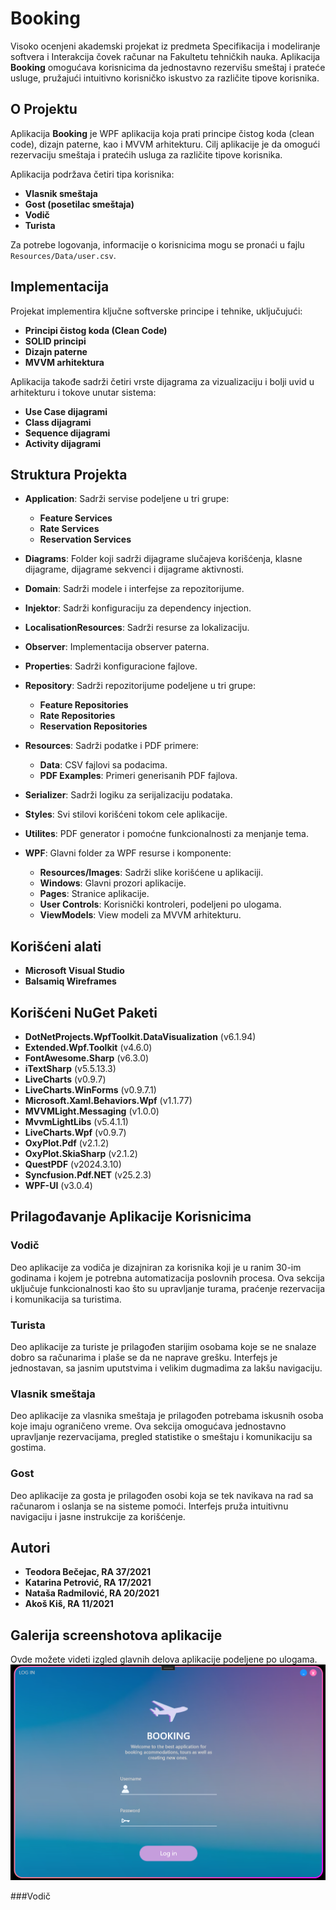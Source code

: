 # Booking

Visoko ocenjeni akademski projekat iz predmeta Specifikacija i modeliranje softvera i Interakcija čovek računar na Fakultetu tehničkih nauka. Aplikacija **Booking** omogućava korisnicima da jednostavno rezervišu smeštaj i prateće usluge, pružajući intuitivno korisničko iskustvo za različite tipove korisnika.

## O Projektu

Aplikacija **Booking** je WPF aplikacija koja prati principe čistog koda (clean code), dizajn paterne, kao i MVVM arhitekturu. Cilj aplikacije je da omogući rezervaciju smeštaja i pratećih usluga za različite tipove korisnika.

Aplikacija podržava četiri tipa korisnika:
- **Vlasnik smeštaja**
- **Gost (posetilac smeštaja)**
- **Vodič**
- **Turista**

Za potrebe logovanja, informacije o korisnicima mogu se pronaći u fajlu `Resources/Data/user.csv`.

## Implementacija

Projekat implementira ključne softverske principe i tehnike, uključujući:
- **Principi čistog koda (Clean Code)**
- **SOLID principi**
- **Dizajn paterne**
- **MVVM arhitektura**

Aplikacija takođe sadrži četiri vrste dijagrama za vizualizaciju i bolji uvid u arhitekturu i tokove unutar sistema:
- **Use Case dijagrami**
- **Class dijagrami**
- **Sequence dijagrami**
- **Activity dijagrami**

## Struktura Projekta

- **Application**: Sadrži servise podeljene u tri grupe:
  - **Feature Services**
  - **Rate Services**
  - **Reservation Services**

- **Diagrams**: Folder koji sadrži dijagrame slučajeva korišćenja, klasne dijagrame, dijagrame sekvenci i dijagrame aktivnosti.

- **Domain**: Sadrži modele i interfejse za repozitorijume.

- **Injektor**: Sadrži konfiguraciju za dependency injection.

- **LocalisationResources**: Sadrži resurse za lokalizaciju.

- **Observer**: Implementacija observer paterna.

- **Properties**: Sadrži konfiguracione fajlove.

- **Repository**: Sadrži repozitorijume podeljene u tri grupe:
  - **Feature Repositories**
  - **Rate Repositories**
  - **Reservation Repositories**

- **Resources**: Sadrži podatke i PDF primere:
  - **Data**: CSV fajlovi sa podacima.
  - **PDF Examples**: Primeri generisanih PDF fajlova.

- **Serializer**: Sadrži logiku za serijalizaciju podataka.

- **Styles**: Svi stilovi korišćeni tokom cele aplikacije.

- **Utilites**: PDF generator i pomoćne funkcionalnosti za menjanje tema.

- **WPF**: Glavni folder za WPF resurse i komponente:
  - **Resources/Images**: Sadrži slike korišćene u aplikaciji.
  - **Windows**: Glavni prozori aplikacije.
  - **Pages**: Stranice aplikacije.
  - **User Controls**: Korisnički kontroleri, podeljeni po ulogama.
  - **ViewModels**: View modeli za MVVM arhitekturu.

## Korišćeni alati

- **Microsoft Visual Studio**
- **Balsamiq Wireframes**

## Korišćeni NuGet Paketi

- **DotNetProjects.WpfToolkit.DataVisualization** (v6.1.94)
- **Extended.Wpf.Toolkit** (v4.6.0)
- **FontAwesome.Sharp** (v6.3.0)
- **iTextSharp** (v5.5.13.3)
- **LiveCharts** (v0.9.7)
- **LiveCharts.WinForms** (v0.9.7.1)
- **Microsoft.Xaml.Behaviors.Wpf** (v1.1.77)
- **MVVMLight.Messaging** (v1.0.0)
- **MvvmLightLibs** (v5.4.1.1)
- **LiveCharts.Wpf** (v0.9.7)
- **OxyPlot.Pdf** (v2.1.2)
- **OxyPlot.SkiaSharp** (v2.1.2)
- **QuestPDF** (v2024.3.10)
- **Syncfusion.Pdf.NET** (v25.2.3)
- **WPF-UI** (v3.0.4)

## Prilagođavanje Aplikacije Korisnicima

### Vodič
Deo aplikacije za vodiča je dizajniran za korisnika koji je u ranim 30-im godinama i kojem je potrebna automatizacija poslovnih procesa. Ova sekcija uključuje funkcionalnosti kao što su upravljanje turama, praćenje rezervacija i komunikacija sa turistima.

### Turista
Deo aplikacije za turiste je prilagođen starijim osobama koje se ne snalaze dobro sa računarima i plaše se da ne naprave grešku. Interfejs je jednostavan, sa jasnim uputstvima i velikim dugmadima za lakšu navigaciju.

### Vlasnik smeštaja
Deo aplikacije za vlasnika smeštaja je prilagođen potrebama iskusnih osoba koje imaju ograničeno vreme. Ova sekcija omogućava jednostavno upravljanje rezervacijama, pregled statistike o smeštaju i komunikaciju sa gostima.

### Gost
Deo aplikacije za gosta je prilagođen osobi koja se tek navikava na rad sa računarom i oslanja se na sisteme pomoći. Interfejs pruža intuitivnu navigaciju i jasne instrukcije za korišćenje.

## Autori

- **Teodora Bečejac, RA 37/2021**
- **Katarina Petrović, RA 17/2021**
- **Nataša Radmilović, RA 20/2021**
- **Akoš Kiš, RA 11/2021**
  
## Galerija screenshotova aplikacije
Ovde možete videti izgled glavnih delova aplikacije podeljene po ulogama.
![Login Window](Screenshots/login.png)

###Vodič
